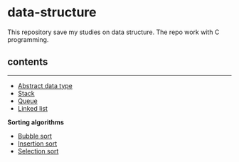 # data-structure
This repository save my studies on data structure. The repo work with C programming.

## contents
** **
- [Abstract data type](https://github.com/r1beirin/data-structure/tree/main/abstract-data-type)
- [Stack](https://github.com/r1beirin/data-structure/tree/main/stack)
- [Queue](https://github.com/r1beirin/data-structure/tree/main/queue)
- [Linked list](https://github.com/r1beirin/data-structure/tree/main/linked-list)

**Sorting algorithms**
- [Bubble sort](https://github.com/r1beirin/data-structure/tree/main/sorting/bubblesort/)
- [Insertion sort](https://github.com/r1beirin/data-structure/tree/main/sorting/insertion-sort)
- [Selection sort](https://github.com/r1beirin/data-structure/tree/main/sorting/selection-sort)
